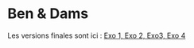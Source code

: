 # Ben & Dams

Les versions finales sont ici :
[Exo 1, Exo 2, Exo3, Exo 4](https://github.com/damienfern/DamsGame/releases)
